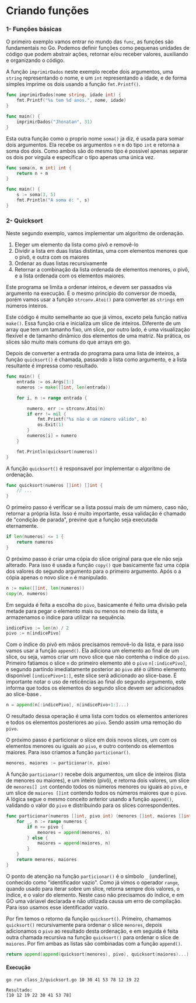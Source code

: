 # Criando funções

### 1- Funções básicas
O primeiro exemplo vamos entrar no mundo das `func`, as funções são fundamentais no Go. Podemos 
definir funções como pequenas unidades de código que podem abstrair ações, retornar e/ou receber valores,
auxiliando e organizando o código.

A função `imprimirDados` neste exemplo recebe dois argumentos, uma `string` representando o nome, e um `int`
representando a idade, e de forma simples imprime os dois usando a função `fmt.Printf()`. 
~~~go
func imprimirDados(nome string, idade int) {
    fmt.Printf("%s tem %d anos.", nome, idade)
}

func main() {
    imprimirDados("Jhonatan", 31)
}
~~~
Esta outra função como o proprio nome `soma()` ja diz, é usada para somar dois argumentos. Ela recebe os argumentos `n` e `m` 
do tipo `int` e retorna a soma dos dois. Como ambos são do mesmo tipo é possivel apenas separar os dois por virgula e
especificar o tipo apenas uma única vez.
~~~go
func soma(n, m int) int {
    return n + m
}

func main() {
    s := soma(3, 5)
    fmt.Println("A soma é: ", s)
}
~~~
### 2- Quicksort
Neste segundo exemplo, vamos implementar um algoritmo de ordenação.

1. Eleger um elemento da lista como pivô e removê-lo
2. Dividir a lista em duas listas distintas, uma com elementos menores que o pivô, e outra com os maiores
3. Ordenar as duas listas recursivamente
4. Retornar a combinação da lista ordenada de elementos menores, o pivô, e a lista ordenada com os elementos
maiores.
   
Este programa se limita a ordenar inteiros, e devem ser passados via argumento na execução. É o mesmo
princípio do conversor de moeda, porém vamos usar a função `strconv.Atoi()` para converter as `strings` em
números inteiros.

Este código é muito semelhante ao que já vimos, exceto pela função nativa `make()`. Essa função cria e
inicializa um slice de inteiros. Diferente de um array que tem um tamanho fixo, um slice, por outro lado,
é uma visualização flexível e de tamanho dinâmico dos elementos de uma matriz. Na prática, os slices
são muito mais comuns do que arrays em go.

Depois de converter a entrada do programa para uma lista de inteiros, a função `quicksort()` é chamada,
passando a lista como argumento, e a lista resultante é impressa como resultado.
~~~go
func main() {
	entrada := os.Args[1:]
	numeros := make([]int, len(entrada))

	for i, n := range entrada {

		numero, err := strconv.Atoi(n)
		if err != nil {
			fmt.Printf("%s não é um número válido", n)
			os.Exit(1)
		}
		numeros[i] = numero
	}

	fmt.Println(quicksort(numeros))
}
~~~
A função `quicksort()` é responsavel por implementar o algoritmo de ordenação.
~~~go
func quicksort(numeros []int) []int {
	// ...
}
~~~
O primeiro passo é verificar se a lista possui mais de um número, caso não, retornar a própria lista. Isso 
é muito importante, essa validação é chamado de "condição de parada", previne que a função seja
executada eternamente. 
~~~go
if len(numeros) <= 1 {
    return numeros
}
~~~
O próximo passo é criar uma cópia do slice original para que ele não seja alterado. Para isso é usada a função
`copy()` que basicamente faz uma cópia dos valores do segundo argumento para o primeiro argumento. Após o a 
cópia apenas o novo slice `n` é manipulado.
~~~go
n := make([]int, len(numeros))
copy(n, numeros)
~~~
Em seguida é feita a escolha do `pivo`, basicamente é feito uma divisão pela metade para pegar o elemento mais ou
menos no meio da lista, e armazenamos o índice para utilizar na sequência.
~~~go
indicePivo := len(n) / 2
pivo := n[indicePivo]
~~~
Com o índice do pivô em mãos precisamos removê-lo da lista, e para isso vamos usar a função `append()`. Ela adiciona
um elemento ao final de um slice, ou seja, vamos criar um novo slice que não contenha o índice do `pivo`.
Primeiro fatiamos o slice `n` do primeiro elemento até o `pivo` `n[:indicePivo]`, e segundo partindo imediatamente 
posterior ao `pivo` até o último elemento disponível `[indicePivo+1:]`, este slice será adicionado ao slice-base.
É importante notar o uso de reticências ao final do segundo argumento, este informa que todos os elementos do segundo slice 
devem ser adicionados ao slice-base .
~~~go
n = append(n[:indicePivo], n[indicePivo+1:]...)
~~~
O resultado dessa operação é uma lista com todos os elementos anteriores e todos os elementos posteriores
ao `pivo`. Sendo assim uma remoção do `pivo`.

O próximo passo é particionar o slice em dois novos slices, um com os elementos menores ou iguais ao `pivo`,
e outro contendo os elementos maiores. Para isso criamos a função `particionar()`. 

~~~go
menores, maiores := particionar(n, pivo)
~~~

A função `particionar()` recebe dois argumentos, um slice de inteiros (lista de menores ou maiores), e um inteiro (pivô),
e retorna dois valores, um slice de `menores[] int` contendo todos os números menores ou iguais ao `pivo`, e 
um slice de `maiores []int` contendo todos os números maiores que o `pivo`. A lógica segue o mesmo conceito anterior 
usando a função `append()`, validando o valor do `pivo` e distribuindo para os slices correspondentes.
~~~go
func particionar(numeros []int, pivo int) (menores []int, maiores []int) {
    for _, n := range numeros {
        if n <= pivo {
            menores = append(menores, n)
        } else {
            maiores = append(maiores, n)
        }
    }
    return menores, maiores
}
~~~
O ponto de atenção na função `particionar()` é o símbolo `_` (underline), conhecido como "identificador vazio".
Como já vimos o operador `range`, quando usado para iterar sobre um slice, retorna sempre dois valores, o índice, 
e o valor do elemento. Neste caso não precisamos do índice, e em GO uma váriavel declarada e não utilizada causa 
um erro de compilação. Para isso usamos esse identificador vazio.

Por fim temos o retorno da função `quicksort()`. Primeiro, chamamos `quicksort()` recursivamente para ordenar o slice 
`menores`, depois adicionamos o `pivo` ao resultado desta ordenação, e em seguida é feita outra chamada
recursiva na função `quicksort()` para ordenar o slice de `maiores`. Por fim ambas as listas são combinadas
com a função `append()`.
~~~go
return append(append(quicksort(menores), pivo), quicksort(maiores)...)
~~~

#### Execução
````
go run class_2/quicksort.go 10 30 41 53 78 12 19 22

Resultado:
[10 12 19 22 30 41 53 78]
````



